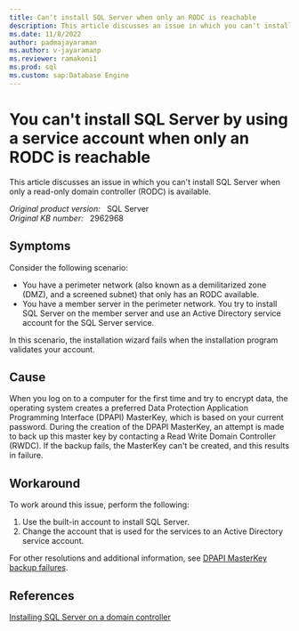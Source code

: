 ```yaml
---
title: Can't install SQL Server when only an RODC is reachable
description: This article discusses an issue in which you can't install SQL Server when only a read-only domain controller (RODC) is available.
ms.date: 11/8/2022
author: padmajayaraman
ms.author: v-jayaramanp
ms.reviewer: ramakoni1
ms.prod: sql
ms.custom: sap:Database Engine
---
```


# You can't install SQL Server by using a service account when only an RODC is reachable

This article discusses an issue in which you can't install SQL Server when only a read-only domain controller (RODC) is available.

_Original product version:_ &nbsp; SQL Server  \
_Original KB number:_ &nbsp; 2962968

## Symptoms

Consider the following scenario:
- You have a perimeter network (also known as a demilitarized zone (DMZ), and a screened subnet) that only has an RODC available.
- You have a member server in the perimeter network.
You try to install SQL Server on the member server and use an Active Directory service account for the SQL Server service.

In this scenario, the installation wizard fails when the installation program validates your account.

## Cause

When you log on to a computer for the first time and try to encrypt data, the operating system creates a preferred Data Protection Application Programming Interface (DPAPI) MasterKey, which is based on your current password. During the creation of the DPAPI MasterKey, an attempt is made to back up this master key by contacting a Read Write Domain Controller (RWDC). If the backup fails, the MasterKey can't be created, and this results in failure.

## Workaround

To work around this issue, perform the following:
1. Use the built-in account to install SQL Server.
1. Change the account that is used for the services to an Active Directory service account.

For other resolutions and additional information, see [DPAPI MasterKey backup failures](../../windows-server/identity/dpapi-masterkey-backup-failures.md).

## References

[Installing SQL Server on a domain controller](/sql/sql-server/install/security-considerations-for-a-sql-server-installation)